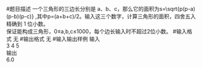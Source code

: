 #题目描述
一个三角形的三边长分别是 a、b、c，那么它的面积为s=\sqrt{p(p-a)(p-b)(p-c)} ,其中p=(a+b+c)/2。输入这三个数字，计算三角形的面积，四舍五入精确到 1 位小数。\
保证能构成三角形，0≤a,b,c≤1000，每个边长输入时不超过2位小数。
#输入格式
无
#输出格式
无
#输入输出样例
输入\
3 4 5\
输出\
6.0
